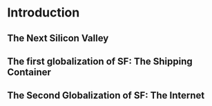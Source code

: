 # Introduction

## The Next Silicon Valley

## The first globalization of SF: The Shipping Container

## The Second Globalization of SF: The Internet
